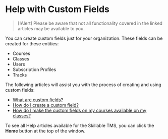 # Help with Custom Fields

> [!Alert] Please be aware that not all functionality covered in the linked articles may be available to you.

You can create custom fields just for your organization. These fields can be created for these entities:

- Courses
- Classes
- Users
- Subscription Profiles
- Tracks

The following articles will assist you with the process of creating and using custom fields:

- [What are custom fields?](../tms-administrators/miscellaneous/custom-fields.md)
- [How do I create a custom field?](../tms-administrators/miscellaneous/create-custom-fields.md)
- [How do I make the custom fields on my courses available on my classes?](../tms-administrators/courses-and-activities/overall/cascade-custom-fields.md)

To see all Help articles available for the Skillable TMS, you can click the **Home** button at the top of the window.
